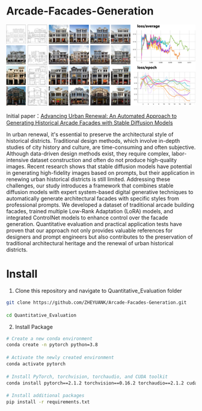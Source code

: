 # Arcade-Facades-Generation

![image](https://github.com/ZHEYUANK/Arcade-Facades-Generation/blob/main/Title%20Image.png)

Initial paper：[Advancing Urban Renewal: An Automated Approach to Generating Historical Arcade Facades with Stable Diffusion Models](https://arxiv.org/abs/2311.11590)

In urban renewal, it's essential to preserve the architectural style of historical districts. Traditional design methods, which involve in-depth studies of city history and culture, are time-consuming and often subjective. Although data-driven design methods exist, they require complex, labor-intensive dataset construction and often do not produce high-quality images. Recent research shows that stable diffusion models have potential in generating high-fidelity images based on prompts, but their application in renewing urban historical districts is still limited. Addressing these challenges, our study introduces a framework that combines stable diffusion models with expert system-based digital generative techniques to automatically generate architectural facades with specific styles from professional prompts. We developed a dataset of traditional arcade building facades, trained multiple Low-Rank Adaptation (LoRA) models, and integrated ControlNet models to enhance control over the facade generation. Quantitative evaluation and practical application tests have proven that our approach not only provides valuable references for designers and prompt engineers but also contributes to the preservation of traditional architectural heritage and the renewal of urban historical districts.

# Install

1. Clone this repository and navigate to Quantitative_Evaluation folder
```bash
git clone https://github.com/ZHEYUANK/Arcade-Facades-Generation.git

cd Quantitative_Evaluation
```

2. Install Package
 ```bash
 # Create a new conda environment
 conda create -n pytorch python=3.8
 
 # Activate the newly created environment
 conda activate pytorch
 
 # Install PyTorch, torchvision, torchaudio, and CUDA toolkit
 conda install pytorch==2.1.2 torchvision==0.16.2 torchaudio==2.1.2 cudatoolkit=11.2 -c pytorch
 
 # Install additional packages
 pip install -r requirements.txt
